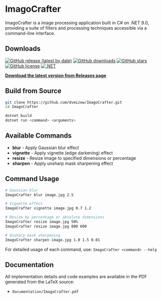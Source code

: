 # ImagoCrafter

ImagoCrafter is a image processing application built in C# on .NET 9.0, providing a suite of filters and processing techniques accessible via a command-line interface.

## Downloads

[![GitHub release (latest by date)](https://img.shields.io/github/v/release/dvmizew/ImagoCrafter?style=flat-square&color=blue)](https://github.com/dvmizew/ImagoCrafter/releases/latest)
[![GitHub downloads](https://img.shields.io/github/downloads/dvmizew/ImagoCrafter/total?style=flat-square&color=green)](https://github.com/dvmizew/ImagoCrafter/releases)
[![GitHub stars](https://img.shields.io/github/stars/dvmizew/ImagoCrafter?style=flat-square&color=yellow)](https://github.com/dvmizew/ImagoCrafter/stargazers)
[![GitHub license](https://img.shields.io/github/license/dvmizew/ImagoCrafter?style=flat-square&color=orange)](https://github.com/dvmizew/ImagoCrafter/blob/main/LICENSE)
[![.NET](https://img.shields.io/badge/.NET-9.0-purple?style=flat-square)](https://dotnet.microsoft.com/download/dotnet/9.0)

**[Download the latest version from Releases page](https://github.com/dvmizew/ImagoCrafter/releases)**

## Build from Source

```bash
git clone https://github.com/dvmizew/ImagoCrafter.git
cd ImagoCrafter

dotnet build
dotnet run <command> <arguments>
```

## Available Commands

- **blur** - Apply Gaussian blur effect
- **vignette** - Apply vignette (edge darkening) effect  
- **resize** - Resize image to specified dimensions or percentage
- **sharpen** - Apply unsharp mask sharpening effect

## Command Usage

```bash
# Gaussian blur
ImagoCrafter blur image.jpg 2.5

# Vignette effect
ImagoCrafter vignette image.jpg 0.7 1.2

# Resize by percentage or absolute dimensions
ImagoCrafter resize image.jpg 50%
ImagoCrafter resize image.jpg 800 600

# Unsharp mask sharpening
ImagoCrafter sharpen image.jpg 1.0 1.5 0.01
```

For detailed usage of each command, use: `ImagoCrafter <command> --help`

## Documentation
All implementation details and code examples are available in the PDF generated from the LaTeX source:

- `Documentation/ImagoCrafter.pdf`